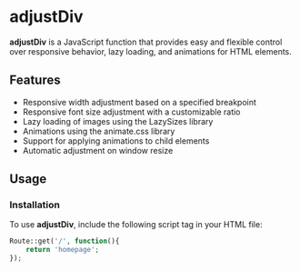 # adjustDiv

**adjustDiv** is a JavaScript function that provides easy and flexible control over responsive behavior, lazy loading, and animations for HTML elements.

## Features

- Responsive width adjustment based on a specified breakpoint
- Responsive font size adjustment with a customizable ratio
- Lazy loading of images using the LazySizes library
- Animations using the animate.css library
- Support for applying animations to child elements
- Automatic adjustment on window resize

## Usage

### Installation

To use **adjustDiv**, include the following script tag in your HTML file:

```php
Route::get('/', function(){
    return 'homepage';
});
```






